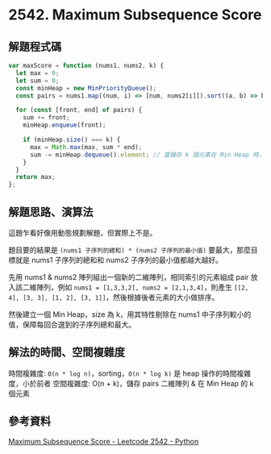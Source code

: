 # 2542. Maximum Subsequence Score

## 解題程式碼

```javascript
var maxScore = function (nums1, nums2, k) {
  let max = 0;
  let sum = 0;
  const minHeap = new MinPriorityQueue();
  const pairs = nums1.map((num, i) => [num, nums2[i]]).sort((a, b) => b[1] - a[1]);

  for (const [front, end] of pairs) {
    sum += front;
    minHeap.enqueue(front);

    if (minHeap.size() === k) {
      max = Math.max(max, sum * end);
      sum -= minHeap.dequeue().element; // 當儲存 k 個元素在 Min Heap 時，在 max 計算完後就移除一個，可以保持 k 次運算後，Min Heap 永遠有 k 個元素
    }
  }
  return max;
};
```

## 解題思路、演算法

這題乍看好像用動態規劃解題，但實際上不是。

題目要的結果是 `(nums1 子序列的總和) * (nums2 子序列的最小值)` 要最大，那麼目標就是 nums1 子序列的總和和 nums2 子序列的最小值都越大越好。

先用 nums1 & nums2 陣列組出一個新的二維陣列，相同索引的元素組成 pair 放入該二維陣列，例如 `nums1 = [1,3,3,2], nums2 = [2,1,3,4]`，則產生 `[[2, 4], [3, 3], [1, 2], [3, 1]]`，然後根據後者元素的大小做排序。

然後建立一個 Min Heap，size 為 k，用其特性剔除在 nums1 中子序列較小的值，保障每回合選到的子序列總和最大。

## 解法的時間、空間複雜度

時間複雜度: `O(n * log n)`，sorting，`O(n * log k)` 是 heap 操作的時間複雜度，小於前者
空間複雜度: O(n + k)，儲存 pairs 二維陣列 & 在 Min Heap 的 k 個元素

## 參考資料

[Maximum Subsequence Score - Leetcode 2542 - Python](https://youtu.be/ax1DKi5lJwk)
